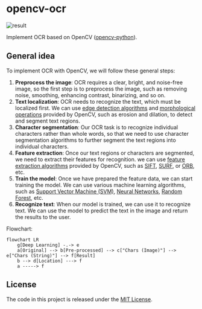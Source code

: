 # opencv-ocr

![result](https://user-images.githubusercontent.com/26341224/235641560-74889377-f5e1-41ae-841f-5b44072e0f71.jpg)

Implement OCR based on OpenCV ([opencv-python](https://pypi.org/project/opencv-python)).

## General idea

To implement OCR with OpenCV, we will follow these general steps:

1. **Preprocess the image**: OCR requires a clear, bright, and noise-free image, so the first step is to preprocess the image, such as removing noise, smoothing, enhancing contrast, binarizing, and so on.
2. **Text localization**: OCR needs to recognize the text, which must be localized first. We can use [edge detection algorithms](https://docs.opencv.org/3.4/da/d22/tutorial_py_canny.html) and [morphological operations](https://docs.opencv.org/4.x/d9/d61/tutorial_py_morphological_ops.html) provided by OpenCV, such as erosion and dilation, to detect and segment text regions.
3. **Character segmentation**: Our OCR task is to recognize individual characters rather than whole words, so that we need to use character segmentation algorithms to further segment the text regions into individual characters.
4. **Feature extraction**: Once our text regions or characters are segmented, we need to extract their features for recognition. we can use [feature extraction algorithms](https://docs.opencv.org/3.4/db/d27/tutorial_py_table_of_contents_feature2d.html) provided by OpenCV, such as [SIFT](https://docs.opencv.org/3.4/da/df5/tutorial_py_sift_intro.html), [SURF](https://docs.opencv.org/3.4/df/dd2/tutorial_py_surf_intro.html), or [ORB](https://docs.opencv.org/3.4/d1/d89/tutorial_py_orb.html), etc.
5. **Train the model**: Once we have prepared the feature data, we can start training the model. We can use various machine learning algorithms, such as [Support Vector Machine (SVM)](https://docs.opencv.org/3.4/d1/d73/tutorial_introduction_to_svm.html), [Neural Networks](https://docs.opencv.org/4.x/d2/d58/tutorial_table_of_content_dnn.html), [Random Forest](https://docs.opencv.org/3.4/d0/d65/classcv_1_1ml_1_1RTrees.html), etc.
6. **Recognize text**: When our model is trained, we can use it to recognize text. We can use the model to predict the text in the image and return the results to the user.

Flowchart:

```mermaid
flowchart LR
    g[Deep Learning] -.-> e
    a[Original] --> b[Pre-processed] --> c["Chars (Image)"] --> e["Chars (String)"] --> f[Result]
    b --> d[Location] ---> f
    a -----> f
```

## License

The code in this project is released under the [MIT License](./LICENSE).
